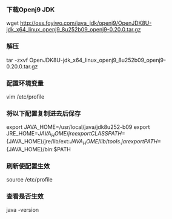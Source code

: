 ### 下载Openj9 JDK
wget http://oss.foyiwo.com/java_jdk/openj9/OpenJDK8U-jdk_x64_linux_openj9_8u252b09_openj9-0.20.0.tar.gz

### 解压
tar -zxvf OpenJDK8U-jdk_x64_linux_openj9_8u252b09_openj9-0.20.0.tar.gz

### 配置环境变量
vim /etc/profile

### 将以下配置复制进去后保存
export JAVA_HOME=/usr/local/java/jdk8u252-b09
export JRE_HOME=${JAVA_HOME}/jre
export CLASSPATH=${JAVA_HOME}/jre/lib/ext:${JAVA_HOME}/lib/tools.jar
export PATH=${JAVA_HOME}/bin:$PATH


### 刷新使配置生效
source /etc/profile

### 查看是否生效
java -version

